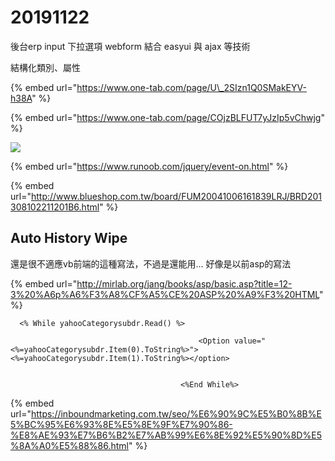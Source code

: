 # 20191122

後台erp input 下拉選項 webform 結合 easyui 與 ajax 等技術 

結構化類別、屬性

{% embed url="https://www.one-tab.com/page/U\_2SIzn1Q0SMakEYV-h38A" %}

{% embed url="https://www.one-tab.com/page/COjzBLFUT7yJzIp5vChwjg" %}

![](../.gitbook/assets/image%20%2823%29.png)

{% embed url="https://www.runoob.com/jquery/event-on.html" %}

{% embed url="http://www.blueshop.com.tw/board/FUM20041006161839LRJ/BRD201308102211201B6.html" %}



## Auto History Wipe

還是很不適應vb前端的這種寫法，不過是還能用... 好像是以前asp的寫法

{% embed url="http://mirlab.org/jang/books/asp/basic.asp?title=12-3%20%A6p%A6%F3%A8%CF%A5%CE%20ASP%20%A9%F3%20HTML" %}



```text
  <% While yahooCategorysubdr.Read() %>

                                          <Option value="<%=yahooCategorysubdr.Item(0).ToString%>"><%=yahooCategorysubdr.Item(1).ToString%></option>


                                      <%End While%>  
```

{% embed url="https://inboundmarketing.com.tw/seo/%E6%90%9C%E5%B0%8B%E5%BC%95%E6%93%8E%E5%8E%9F%E7%90%86-%E8%AE%93%E7%B6%B2%E7%AB%99%E6%8E%92%E5%90%8D%E5%8A%A0%E5%88%86.html" %}



